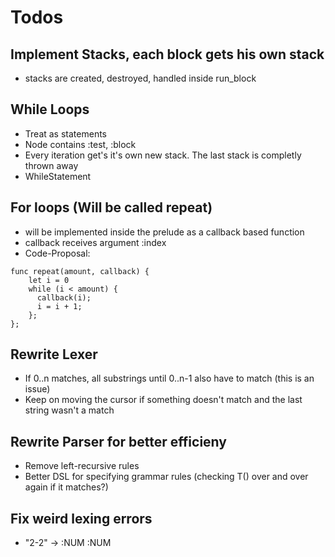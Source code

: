 # Todos

## Implement Stacks, each block gets his own stack
  - stacks are created, destroyed, handled inside run_block

## While Loops
  - Treat as statements
  - Node contains :test, :block
  - Every iteration get's it's own new stack. The last stack is completly thrown away
  - WhileStatement

## For loops (Will be called repeat)
  - will be implemented inside the prelude as a callback based function
  - callback receives argument :index
  - Code-Proposal:
  ```
  func repeat(amount, callback) {
      let i = 0
      while (i < amount) {
        callback(i);
        i = i + 1;
      };
  };
  ```

## Rewrite Lexer
  - If 0..n matches, all substrings until 0..n-1 also have to match (this is an issue)
  - Keep on moving the cursor if something doesn't match and the last string wasn't a match

## Rewrite Parser for better efficieny
  - Remove left-recursive rules
  - Better DSL for specifying grammar rules (checking T() over and over again if it matches?)

## Fix weird lexing errors
  - "2-2" -> :NUM :NUM

